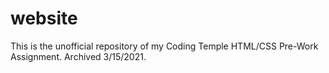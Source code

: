 # website
This is the unofficial repository of my Coding Temple HTML/CSS Pre-Work Assignment. Archived 3/15/2021.
